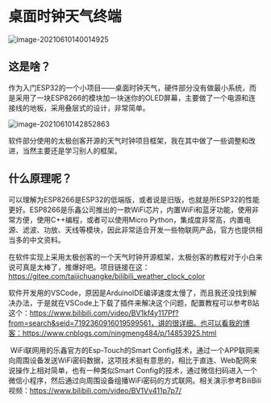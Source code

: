 # 桌面时钟天气终端

![image-20210610140014925](https://user-images.githubusercontent.com/48275625/146625548-367bf0b5-3f76-4791-be01-af3c1b1b5f2e.png)


## 这是啥？

​	   作为入门ESP32的一个小项目——桌面时钟天气，硬件部分没有做最小系统，而是采用了一块ESP8266的模块加一块迷你的OLED屏幕，主要做了一个电源和连接线的地板，采用叠层式的设计，非常简单。

![image-20210610142852863](https://user-images.githubusercontent.com/48275625/146625553-d98d2c5b-e69a-4b36-b880-c32dc0aa08e6.png)


软件部分使用的太极创客开源的天气时钟项目框架，我在其中做了一些调整和改进，当然主要还是学习别人的框架。

## 什么原理呢？

​	   可以理解为ESP8266是ESP32的低端版，或者说是旧版，也就是所ESP32的性能更好。ESP8266是乐鑫公司推出的一款WiFi芯片，内置WiFi和蓝牙功能，使用非常方便，使用C++编程，或者可以使用Micro Python，集成度非常高，内置电源、滤波、功放、天线等模块，因此非常适合开发一些物联网产品，官方也提供相当多的中文资料。

​	   在软件实现上采用太极创客的一个天气时钟开源框架，太极创客的教程对于小白来说可真是太棒了，推爆好吧。项目链接在这：https://gitee.com/taijichuangke/bilibili_weather_clock_color

​		软件开发用的VSCode，原因是ArduinoIDE编译速度太慢了，而且我还没找到解决办法，于是就在VSCode上下载了插件来解决这个问题，配置教程可以参考B站这个：https://www.bilibili.com/video/BV1kf4y117Pf?from=search&seid=7192360916019599561，讲的很详细。也可以看我的博客：https://www.cnblogs.com/ningmeng484/p/14853925.html

​		WiFi联网用的乐鑫官方的Esp-Touch的Smart Config技术，通过一个APP联网来向周围设备发送WiFi密码数据，这项技术挺有意思的，相比于直连、Web配网来说操作上相对简单，也有一种类似Smart Config的技术，通过微信扫码进入一个微信小程序，然后通过向周围设备组播WiFi密码的方式联网。相关演示参考BiliBili视频：https://www.bilibili.com/video/BV1Vv411p7p7/





